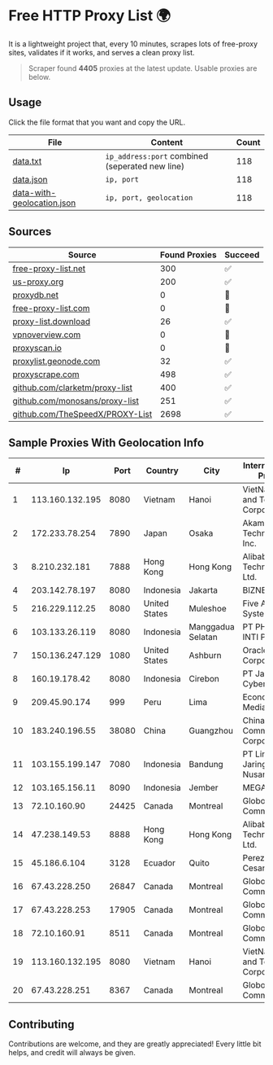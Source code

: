 
# Free HTTP Proxy List 🌍

It is a lightweight project that, every 10 minutes, scrapes lots of free-proxy sites, validates if it works, and serves a clean proxy list.


> Scraper found **4405** proxies at the latest update. Usable proxies are below.

## Usage

Click the file format that you want and copy the URL.


|File|Content|Count|
|----|-------|-----|
|[data.txt](https://raw.githubusercontent.com/themiralay/Proxy-List-World/master/data.txt)|`ip_address:port` combined (seperated new line)|118|
|[data.json](https://raw.githubusercontent.com/themiralay/Proxy-List-World/master/data.json)|`ip, port`|118|
|[data-with-geolocation.json](https://raw.githubusercontent.com/themiralay/Proxy-List-World/master/data-with-geolocation.json)|`ip, port, geolocation`|118|

## Sources

|Source|Found Proxies|Succeed|
|------|-------------|-------|
|[free-proxy-list.net](https://free-proxy-list.net)|300|✅|
|[us-proxy.org](https://www.us-proxy.org)|200|✅|
|[proxydb.net](http://proxydb.net)|0|🚫|
|[free-proxy-list.com](https://free-proxy-list.com/?page=&port=&type%5B%5D=http&type%5B%5D=https&up_time=0&search=Search)|0|🚫|
|[proxy-list.download](https://www.proxy-list.download/HTTP)|26|✅|
|[vpnoverview.com](https://vpnoverview.com/privacy/anonymous-browsing/free-proxy-servers)|0|🚫|
|[proxyscan.io](https://www.proxyscan.io)|0|🚫|
|[proxylist.geonode.com](https://proxylist.geonode.com/api/proxy-list?limit=300&page=1&sort_by=lastChecked&sort_type=desc&protocols=http,https)|32|✅|
|[proxyscrape.com](https://api.proxyscrape.com/v2/?request=displayproxies&protocol=http&timeout=10000&country=all&ssl=all&anonymity=all)|498|✅|
|[github.com/clarketm/proxy-list](https://raw.githubusercontent.com/clarketm/proxy-list/master/proxy-list-raw.txt)|400|✅|
|[github.com/monosans/proxy-list](https://raw.githubusercontent.com/monosans/proxy-list/main/proxies/http.txt)|251|✅|
|[github.com/TheSpeedX/PROXY-List](https://raw.githubusercontent.com/TheSpeedX/PROXY-List/master/http.txt)|2698|✅|


## Sample Proxies With Geolocation Info

|#|Ip|Port|Country|City|Internet Service Provider|
|-|--|----|-------|----|-------------------------|
|1|113.160.132.195|8080|Vietnam|Hanoi|VietNam Post and Telecom Corporation|
|2|172.233.78.254|7890|Japan|Osaka|Akamai Technologies, Inc.|
|3|8.210.232.181|7888|Hong Kong|Hong Kong|Alibaba (US) Technology Co., Ltd.|
|4|203.142.78.197|8080|Indonesia|Jakarta|BIZNET|
|5|216.229.112.25|8080|United States|Muleshoe|Five Area Systems, LLC|
|6|103.133.26.119|8080|Indonesia|Manggadua Selatan|PT PHATRIA INTI PERSADA|
|7|150.136.247.129|1080|United States|Ashburn|Oracle Corporation|
|8|160.19.178.42|8080|Indonesia|Cirebon|PT Jaringan Cyber Evo|
|9|209.45.90.174|999|Peru|Lima|Econocable Media SAC|
|10|183.240.196.55|38080|China|Guangzhou|China Mobile Communications Corporation|
|11|103.155.199.147|7080|Indonesia|Bandung|PT Lintas Jaringan Nusantara|
|12|103.165.156.11|8090|Indonesia|Jember|MEGADATA-ISP|
|13|72.10.160.90|24425|Canada|Montreal|GloboTech Communications|
|14|47.238.149.53|8888|Hong Kong|Hong Kong|Alibaba (US) Technology Co., Ltd.|
|15|45.186.6.104|3128|Ecuador|Quito|Perez Tito Julio Cesar|
|16|67.43.228.250|26847|Canada|Montreal|GloboTech Communications|
|17|67.43.228.253|17905|Canada|Montreal|GloboTech Communications|
|18|72.10.160.91|8511|Canada|Montreal|GloboTech Communications|
|19|113.160.132.195|8080|Vietnam|Hanoi|VietNam Post and Telecom Corporation|
|20|67.43.228.251|8367|Canada|Montreal|GloboTech Communications|



## Contributing

Contributions are welcome, and they are greatly appreciated! Every
little bit helps, and credit will always be given.


